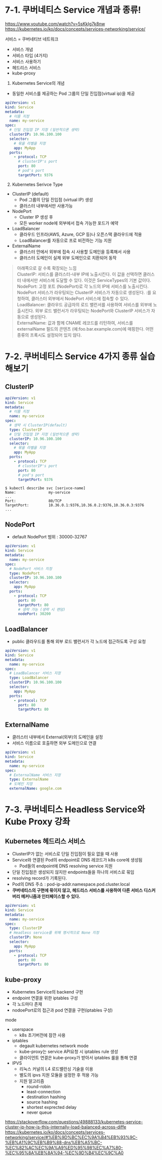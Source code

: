 # 7-1. 쿠버네티스 Service 개념과 종류!

https://www.youtube.com/watch?v=5sKkIg7k8nw  
https://kubernetes.io/ko/docs/concepts/services-networking/service/

서비스 = 쿠버네티브 네트워크

- 서비스 개념
- 서비스 타입 (4가지)
- 서비스 사용하기
- 헤드리스 서비스
- kube-proxy

1. Kubernetes Service의 개념

- 동일한 서비스를 제공하는 Pod 그룹의 단일 진입점(virtual ip)을 제공

```yaml
apiVersion: v1
kind: Service
metadata:
  # 이름 지정
  name: my-service
spec:
  # 단일 진입점 IP 지정 (일반적으론 생략)
  clusterIP: 10.96.100.100
  selector:
    # 묶을 라벨을 지정
    app: MyApp
  ports:
    - protocol: TCP
      # clusterIP's port
      port: 80
      # pod's port
      targetPort: 9376
```

2. Kubernetes Serivce Type

- ClusterIP (default)
  - Pod 그룹의 단일 진입점 (virtual IP) 생성
  - 클러스터 내부에서만 사용가능
- NodePort
  - Cluster IP 생성 후
  - 모든 worker node에 외부에서 접속 가능한 포드가 예약
- LoadBalancer
  - 클라우드 인프라(AWS, Azure, GCP 등)나 오픈스택 클라우드에 적용
  - LoadBalancer를 자동으로 프로 비전하는 기능 지원
- ExternalName
  - 클러스터 안에서 외부에 접속 시 사용할 도메인을 등록해서 사용
  - 클러스터 도메인이 실제 외부 도메인으로 치환되어 동작

> 아래쪽으로 갈 수록 확장되는 느낌  
> ClusterIP: 서비스를 클러스터-내부 IP에 노출시킨다. 이 값을 선택하면 클러스터 내에서만 서비스에 도달할 수 있다. 이것은 ServiceTypes의 기본 값이다.  
> NodePort: 고정 포트 (NodePort)로 각 노드의 IP에 서비스를 노출시킨다. NodePort 서비스가 라우팅되는 ClusterIP 서비스가 자동으로 생성된다. <NodeIP>:<NodePort>를 요청하여, 클러스터 외부에서 NodePort 서비스에 접속할 수 있다.  
> LoadBalancer: 클라우드 공급자의 로드 밸런서를 사용하여 서비스를 외부에 노출시킨다. 외부 로드 밸런서가 라우팅되는 NodePort와 ClusterIP 서비스가 자동으로 생성된다.  
> ExternalName: 값과 함께 CNAME 레코드를 리턴하여, 서비스를 externalName 필드의 콘텐츠 (예:foo.bar.example.com)에 매핑한다. 어떤 종류의 프록시도 설정되어 있지 않다.

# 7-2. 쿠버네티스 Service 4가지 종류 실습해보기

## ClusterIP

```yaml
apiVersion: v1
kind: Service
metadata:
  # 이름 지정
  name: my-service
spec:
  # 생략 시 ClusterIP(default)
  type: ClusterIP
  # 단일 진입점 IP 지정 (일반적으론 생략)
  clusterIP: 10.96.100.100
  selector:
    # 묶을 라벨을 지정
    app: MyApp
  ports:
    - protocol: TCP
      # clusterIP's port
      port: 80
      # pod's port
      targetPort: 9376
```

```shell
$ kubectl describe svc [serivce-name]
Name:               my-service
...
Port:               80/TCP
TargetPort:         10.36.0.1:9376,10.36.0.2:9376,10.36.0.3:9376
...
```

## NodePort

- default NodePort 범위 : 30000-32767

```yaml
apiVersion: v1
kind: Service
metadata:
  name: my-service
spec:
  # NodePort 서비스 지정
  type: NodePort
  clusterIP: 10.96.100.100
  selector:
    app: MyApp
  ports:
    - protocol: TCP
      port: 80
      targetPort: 80
      # 생략 가능 (생략 시 랜덤)
      nodePort: 30200
```

## LoadBalancer

- public 클라우드를 통해 외부 로드 밸런서가 각 노드에 접근하도록 구성 요청

```yaml
apiVersion: v1
kind: Service
metadata:
  name: my-service
spec:
  # LoadBalancer 서비스 지정
  type: LoadBalancer
  clusterIP: 10.96.100.100
  selector:
    app: MyApp
  ports:
    - protocol: TCP
      port: 80
      targetPort: 80
```

## ExternalName

- 클러스터 내부에서 External(외부)의 도메인을 설정
- 서비스 이름으로 호출하면 외부 도메인으로 연결

```yaml
apiVersion: v1
kind: Service
metadata:
  name: my-service
spec:
  # ExternalName 서비스 지정
  type: ExternalName
  # 도메인 지정
  externalName: google.com
```

# 7-3. 쿠버네티스 Headless Service와 Kube Proxy 강좌

## Kubernetes 헤드리스 서비스

- ClusterIP가 없는 서비스로 단일 진입점이 필요 없을 때 사용
- Service와 연결된 Pod의 endpoint로 DNS 레코드가 k8s core에 생성됨
  - Pod들의 endpoint에 DNS resolving service 지원
- 단일 진입점은 생성되지 않지만 endpoints들을 하나의 서비스로 묶임
- resolving record가 기록된다.
- Pod의 DNS 주소 : pod-ip-addr.namespace.pod.cluster.local
- **쿠버네티스의 구현에 묶이지 않고, 헤드리스 서비스를 사용하여 다른 서비스 디스커버리 메커니즘과 인터페이스할 수 있다.**

```yaml
apiVersion: v1
kind: Service
metadata:
  name: my-service
spec:
  type: ClusterIP
  # Headless service를 위해 명시적으로 None 지정
  clusterIP: None
  selector:
    app: MyApp
  ports:
    - protocol: TCP
      port: 80
      targetPort: 80
```

## kube-proxy

- Kubernetes Service의 backend 구현
- endpoint 연결을 위한 iptables 구성
- 각 노드마다 존재
- nodoePort로의 접근과 pod 연결을 구현(iptables 구성)

mode

- userspace
  - k8s 초기버전에 잠깐 사용
- iptables
  - degault kubernetes network mode
  - kube-proxy는 service API요청 시 iptables rule 생성
  - 클라이언트 연결은 kube-proxy가 받아서 iptables 룰을 통해 연결
- IPVS
  - 리눅스 커널의 L4 로드밸런싱 기술을 이용
  - 별도의 ipvs 지원 모듈을 설정한 후 적용 가능
  - 지원 알고리즘
    - round-robin
    - least-connection
    - destination hashing
    - source hashing
    - shortest exprected delay
    - never queue

https://stackoverflow.com/questions/49888133/kubernetes-service-cluster-ip-how-is-this-internally-load-balanced-across-diffe  
https://kubernetes.io/ko/docs/concepts/services-networking/service/#%EB%9D%BC%EC%9A%B4%EB%93%9C-%EB%A1%9C%EB%B9%88-dns%EB%A5%BC-%EC%82%AC%EC%9A%A9%ED%95%98%EC%A7%80-%EC%95%8A%EB%8A%94-%EC%9D%B4%EC%9C%A0
